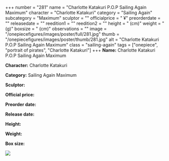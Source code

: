 +++
number = "281"
name = "Charlotte Katakuri P.O.P Sailing Again Maximum"
character = "Charlotte Katakuri"
category = "Sailing Again"
subcategory = "Maximum"
sculptor = ""
officialprice = " ¥"
preorderdate = ""
releasedate = ""
reedition1 = ""
reedition2 = ""
height = " (cm)"
weight = " (g)"
boxsize = " (cm)"
observations = ""
image = "/onepiecefigures/images/poster/full/281.jpg"
thumb = "/onepiecefigures/images/poster/thumb/281.jpg"
alt = "Charlotte Katakuri P.O.P Sailing Again Maximum"
class = "sailing-again"
tags = ["onepiece", "portrait of pirates",  "Charlotte Katakuri"]
+++
**Name:** Charlotte Katakuri P.O.P Sailing Again Maximum

**Character:** Charlotte Katakuri

**Category:** Sailing Again  Maximum 

**Sculptor:** 

**Official price:** 

**Preorder date:** 

**Release date:** 

**Height:** 

**Weight:** 

**Box size:** 

<img src="/onepiecefigures/images/poster/thumb/281.jpg">